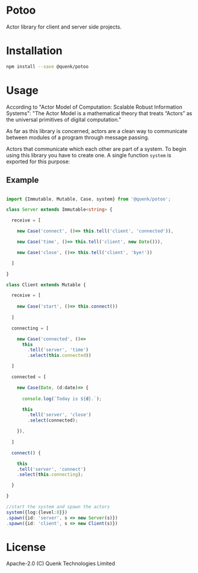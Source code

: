 
Potoo
=====

Actor library for client and server side projects.

# Installation

```sh 
npm install --save @quenk/potoo

```
# Usage 

According to "Actor Model of Computation: Scalable Robust Information Systems":
"The Actor Model is a mathematical theory that treats “Actors” as the universal
primitives of digital computation." 

As far as this library is concerned, actors are a clean way to 
communicate between modules of a program through message passing.

Actors that communicate which each other are part of a system. To begin
using this library you have to create one. A single function `system` is
exported for this purpose:

## Example

```typescript

import {Immutable, Mutable, Case, system} from '@quenk/potoo';

class Server extends Immutable<string> {

  receive = [

    new Case('connect', ()=> this.tell('client', 'connected')),

    new Case('time', ()=> this.tell('client', new Date())),

    new Case('close', ()=> this.tell('client', 'bye!'))

  ]

}

class Client extends Mutable {

  receive = [
  
    new Case('start', ()=> this.connect())
  
  ]

  connecting = [

    new Case('connected', ()=> 
      this
        .tell('server', 'time')
        .select(this.connected))

  ]

  connected = [

    new Case(Date, (d:date)=> {
      
      console.log(`Today is ${d}.`);

      this
        .tell('server', 'close')
        .select(connected);

    }),
    
  ]

  connect() {

    this
    .tell('server', 'connect')
    .select(this.connecting);

  }

}

//start the system and spawn the actors
system({log:{level:8}})
.spawn({id: 'server', s => new Server(s)})
.spawn({id: 'client', s => new Client(s)})

```

# License

Apache-2.0 (C) Quenk Technologies Limited

